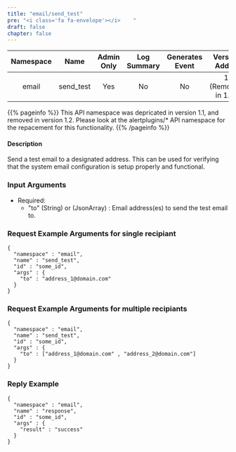 ```yaml
---
title: "email/send_test"
pre: "<i class='fa fa-envelope'></i>	"
draft: false
chapter: false
---
```


| Namespace | Name | Admin Only | Log Summary | Generates Event | Version Added
|:----------------:|:--------:|:--------:|:--------:|:--------:|:---:|
| email | send_test | Yes | No | No | 1 (Removed in 1.2) |

{{% pageinfo %}}
This API namespace was depricated in version 1.1, and removed in version 1.2. 
Please look at the alertplugins/* API namespace for the repacement for this functionality.
{{% /pageinfo %}}

#### Description
Send a test email to a designated address. This can be used for verifying that the system email configuration is setup properly and functional.

### Input Arguments
* Required:
   * "to" (String) or (JsonArray) : Email address(es) to send the test email to.


### Request Example Arguments for single recipiant 
```
{
  "namespace" : "email",
  "name" : "send_test",
  "id" : "some_id",
  "args" : {
    "to" : "address_1@domain.com"
  }
}
```

### Request Example Arguments for multiple recipiants 
```
{
  "namespace" : "email",
  "name" : "send_test",
  "id" : "some_id",
  "args" : {
    "to" : ["address_1@domain.com" , "address_2@domain.com"]
  }
}
```


### Reply Example
```
{
  "namespace" : "email",
  "name" : "response",
  "id" : "some_id",
  "args" : {
    "result" : "success"
  }
}
```
